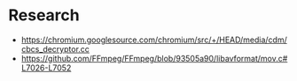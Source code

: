 # Research

- <https://chromium.googlesource.com/chromium/src/+/HEAD/media/cdm/cbcs_decryptor.cc>
- https://github.com/FFmpeg/FFmpeg/blob/93505a90/libavformat/mov.c#L7026-L7052
